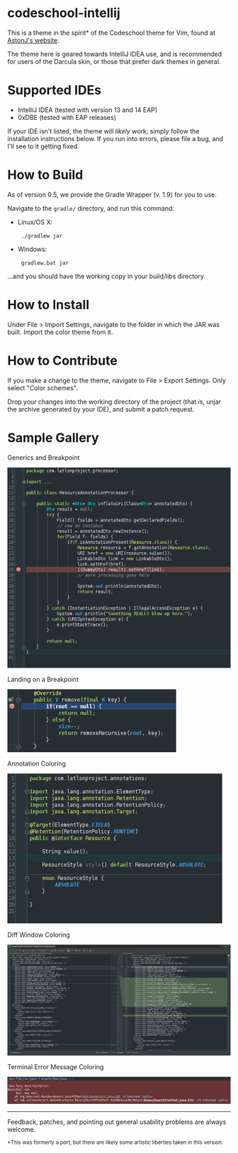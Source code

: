 codeschool-intellij
===================

This is a theme in the spirit* of the Codeschool theme for Vim, found at [AstonJ's website](http://astonj.com/tech/vim-for-ruby-rails-and-a-sexy-theme/).

The theme here is geared towards IntelliJ IDEA use, and is recommended for users of the Darcula skin, or those that
prefer dark themes in general.

Supported IDEs
==============

 - IntelliJ IDEA (tested with version 13 and 14 EAP)
 - 0xDBE (tested with EAP releases)
 
 If your IDE isn't listed, the theme will *likely* work; simply follow the installation instructions below.
 If you run into errors, please file a bug, and I'll see to it getting fixed.


How to Build
============

As of version 0.5, we provide the Gradle Wrapper (v. 1.9) for you to use.

Navigate to the `gradle/` directory, and run this command:

 - Linux/OS X:

        ./gradlew jar


 - Windows:

        gradlew.bat jar


...and you should have the working copy in your build/libs directory.


How to Install
==============

Under File > Import Settings, navigate to the folder in which the JAR was built.  Import the color theme from it.


How to Contribute
=================

If you make a change to the theme, navigate to File > Export Settings.  Only select "Color schemes".
 
Drop your changes into the working directory of the project (that is, unjar the archive generated by your IDE), and submit a patch request.


Sample Gallery
==============

Generics and Breakpoint

 ![Generics and Breakpoint](images/codeschool-intellij_breakpoint.png)
 
Landing on a Breakpoint

 ![Landing on a Breakpoint](images/codeschool-intellij_breakpoint_hit.png)


 Annotation Coloring

 ![Annotation Coloring](images/codeschool-intellij_annotation.png)

 Diff Window Coloring

 ![Diff Window Coloring](images/codeschool-intellij_diff.png)

Terminal Error Message Coloring
 
 ![Terminal error message coloring](images/codeschool-intellij_terminal_error.png)




---

Feedback, patches, and pointing out general usability problems are always welcome.

<sup>*This was formerly a port, but there are likely some artistic liberties taken in this version.</sup>